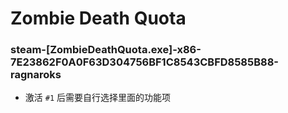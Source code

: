 # Zombie Death Quota

### steam-[ZombieDeathQuota.exe]-x86-7E23862F0A0F63D304756BF1C8543CBFD8585B88-ragnaroks
- 激活 `#1` 后需要自行选择里面的功能项
